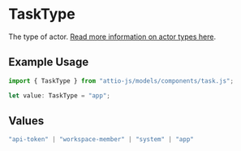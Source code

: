 # TaskType

The type of actor. [Read more information on actor types here](/docs/actors).

## Example Usage

```typescript
import { TaskType } from "attio-js/models/components/task.js";

let value: TaskType = "app";
```

## Values

```typescript
"api-token" | "workspace-member" | "system" | "app"
```